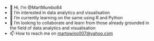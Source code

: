 - 👋 Hi, I’m @MartMumbo84
- 👀 I’m interested in data analytics and visualisation
- 🌱 I’m currently learning on the same using R and Python
- 💞️ I’m looking to collaborate and learn from those already grounded in the field of data analytics and visualisation
- 📫 How to reach me on martowino007@yahoo.com

<!---
MartMumbo84/MartMumbo84 is a ✨ special ✨ repository because its `README.md` (this file) appears on your GitHub profile.
You can click the Preview link to take a look at your changes.
--->
